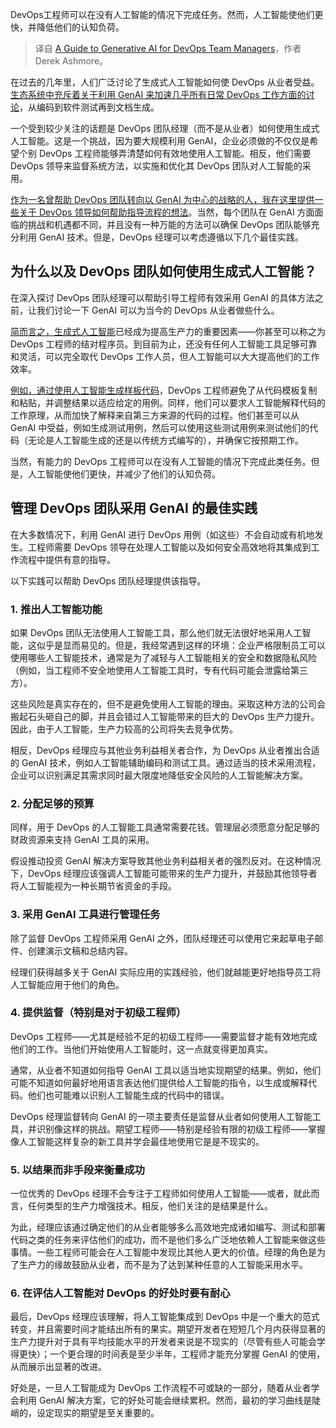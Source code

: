 
<!--
title: DevOps团队主管的生成式人工智能指南
cover: https://cdn.thenewstack.io/media/2025/01/5088718f-annie-spratt-qckxruozjrg-unsplash-1-scaled.jpg
-->

DevOps工程师可以在没有人工智能的情况下完成任务。然而，人工智能使他们更快，并降低他们的认知负荷。

> 译自 [A Guide to Generative AI for DevOps Team Managers](https://thenewstack.io/a-guide-to-generative-ai-for-devops-team-managers/)，作者 Derek Ashmore。

在过去的几年里，人们广泛讨论了生成式人工智能如何使 DevOps 从业者受益。[生态系统中充斥着关于利用 GenAI 来加速几乎所有日常 DevOps 工作方面的讨论](https://thenewstack.io/using-ai-for-devops-what-developers-and-ops-need-to-know/)，从编码到软件测试再到文档生成。

一个受到较少关注的话题是 DevOps 团队经理（而不是从业者）如何使用生成式人工智能。这是一个挑战，因为要大规模利用 GenAI，企业必须做的不仅仅是希望个别 DevOps 工程师能够弄清楚如何有效地使用人工智能。相反，他们需要 DevOps 领导来监督系统方法，以实施和优化其 DevOps 团队对人工智能的采用。

[作为一名曾帮助 DevOps 团队转向以 GenAI 为中心的战略的人，我在这里提供一些关于 DevOps 领导如何帮助指导流程的想法](https://thenewstack.io/next-gen-devops-integrate-ai-for-enhanced-workflow-automation/)。当然，每个团队在 GenAI 方面面临的挑战和机遇都不同，并且没有一种万能的方法可以确保 DevOps 团队能够充分利用 GenAI 技术。但是，DevOps 经理可以考虑遵循以下几个最佳实践。

## 为什么以及 DevOps 团队如何使用生成式人工智能？

在深入探讨 DevOps 团队经理可以帮助引导工程师有效采用 GenAI 的具体方法之前，让我们讨论一下 GenAI 可以为当今的 DevOps 从业者做些什么。

[简而言之，生成式人工智能](https://thenewstack.io/genai-helps-frontend-developers-create-components/)已经成为提高生产力的重要因素——你甚至可以称之为 DevOps 工程师的结对程序员。到目前为止，还没有任何人工智能工具足够可靠和灵活，可以完全取代 DevOps 工作人员，但人工智能可以大大提高他们的工作效率。

[例如，通过使用人工智能生成样板代码](https://thenewstack.io/5-best-practices-for-building-reliable-genai-apps/)，DevOps 工程师避免了从代码模板复制和粘贴，并调整结果以适应给定的用例。同样，他们可以要求人工智能解释代码的工作原理，从而加快了解释来自第三方来源的代码的过程。他们甚至可以从 GenAI 中受益，例如生成测试用例，然后可以使用这些测试用例来测试他们的代码（无论是人工智能生成的还是以传统方式编写的），并确保它按预期工作。

当然，有能力的 DevOps 工程师可以在没有人工智能的情况下完成此类任务。但是，人工智能使他们更快，并减少了他们的认知负荷。

## 管理 DevOps 团队采用 GenAI 的最佳实践

在大多数情况下，利用 GenAI 进行 DevOps 用例（如这些）不会自动或有机地发生。工程师需要 DevOps 领导在处理人工智能以及如何安全高效地将其集成到工作流程中提供有意的指导。

以下实践可以帮助 DevOps 团队经理提供该指导。

### 1. 推出人工智能功能

如果 DevOps 团队无法使用人工智能工具，那么他们就无法很好地采用人工智能，这似乎是显而易见的。但是，我经常遇到这样的环境：企业严格限制员工可以使用哪些人工智能技术，通常是为了减轻与人工智能相关的安全和数据隐私风险（例如，当工程师不安全地使用人工智能工具时，专有代码可能会泄露给第三方）。

这些风险是真实存在的，但不是避免使用人工智能的理由。采取这种方法的公司会搬起石头砸自己的脚，并且会错过人工智能带来的巨大的 DevOps 生产力提升。因此，由于人工智能，生产力较高的公司将失去竞争优势。

相反，DevOps 经理应与其他业务利益相关者合作，为 DevOps 从业者推出合适的 GenAI 技术，例如人工智能辅助编码和测试工具。通过适当的技术采用流程，企业可以识别满足其需求同时最大限度地降低安全风险的人工智能解决方案。

### 2. 分配足够的预算

同样，用于 DevOps 的人工智能工具通常需要花钱。管理层必须愿意分配足够的财政资源来支持 GenAI 工具的采用。

假设推动投资 GenAI 解决方案导致其他业务利益相关者的强烈反对。在这种情况下，DevOps 经理应该强调人工智能可能带来的生产力提升，并鼓励其他领导者将人工智能视为一种长期节省资金的手段。

### 3. 采用 GenAI 工具进行管理任务

除了监督 DevOps 工程师采用 GenAI 之外，团队经理还可以使用它来起草电子邮件、创建演示文稿和总结内容。

经理们获得越多关于 GenAI 实际应用的实践经验，他们就越能更好地指导员工将人工智能应用于他们的角色。

### 4. 提供监督（特别是对于初级工程师）

DevOps 工程师——尤其是经验不足的初级工程师——需要监督才能有效地完成他们的工作。当他们开始使用人工智能时，这一点就变得更加真实。

通常，从业者不知道如何指导 GenAI 工具以适当地实现期望的结果。例如，他们可能不知道如何最好地用语言表达他们提供给人工智能的指令，以生成或解释代码。他们也可能难以识别人工智能生成的代码中的错误。

DevOps 经理监督转向 GenAI 的一项主要责任是监督从业者如何使用人工智能工具，并识别像这样的挑战。期望工程师——特别是经验有限的初级工程师——掌握像人工智能这样复杂的新工具并学会最佳地使用它是是不现实的。

### 5. 以结果而非手段来衡量成功

一位优秀的 DevOps 经理不会专注于工程师如何使用人工智能——或者，就此而言，任何类型的生产力增强技术。相反，他们关注的是结果是什么。

为此，经理应该通过确定他们的从业者能够多么高效地完成诸如编写、测试和部署代码之类的任务来评估他们的成功，而不是他们多么广泛地依赖人工智能来做这些事情。一些工程师可能会在人工智能中发现比其他人更大的价值。经理的角色是为了生产力的缘故鼓励从业者，而不是为了达到某种任意的人工智能采用水平。

### 6. 在评估人工智能对 DevOps 的好处时要有耐心

最后，DevOps 经理应该理解，将人工智能集成到 DevOps 中是一个重大的范式转变，并且需要时间才能结出所有的果实。期望开发者在短短几个月内获得显著的生产力提升对于具有平均技能水平的开发者来说是不现实的（尽管有些人可能会学得更快）；一个更合理的时间表是至少半年，工程师才能充分掌握 GenAI 的使用，从而展示出显著的改进。

好处是，一旦人工智能成为 DevOps 工作流程不可或缺的一部分，随着从业者学会利用 GenAI 解决方案，它的好处可能会继续累积。然而，最初的学习曲线是陡峭的，设定现实的期望是至关重要的。

